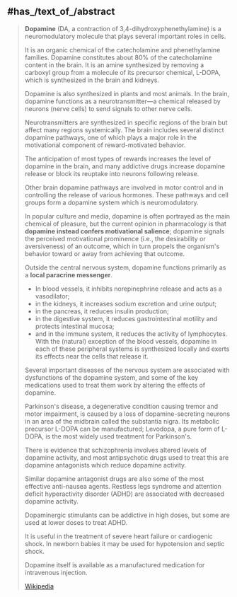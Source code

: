 
## #has_/text_of_/abstract 


> **Dopamine** (DA, a contraction of 3,4-dihydroxyphenethylamine) 
> is a neuromodulatory molecule that plays several important roles in cells. 
> 
> It is an organic chemical of the catecholamine and phenethylamine families. 
> Dopamine constitutes about 80% of the catecholamine content in the brain. 
> It is an amine synthesized by removing a carboxyl group from a molecule of its precursor chemical, L-DOPA, 
> which is synthesized in the brain and kidneys. 
> 
> Dopamine is also synthesized in plants and most animals. 
> In the brain, dopamine functions as a neurotransmitter—a chemical released by neurons (nerve cells) 
> to send signals to other nerve cells. 
> 
> Neurotransmitters are synthesized in specific regions of the brain but affect many regions systemically. 
> The brain includes several distinct dopamine pathways, 
> one of which plays a major role in the motivational component of reward-motivated behavior. 
> 
> The anticipation of most types of rewards increases the level of dopamine in the brain, 
> and many addictive drugs increase dopamine release or block its reuptake into neurons following release. 
> 
> Other brain dopamine pathways are involved in motor control and in controlling the release of various hormones. 
> These pathways and cell groups form a dopamine system which is neuromodulatory.
>
> In popular culture and media, dopamine is often portrayed as the main chemical of pleasure, 
> but the current opinion in pharmacology is that __dopamine instead confers motivational salience__; 
> dopamine signals the perceived motivational prominence (i.e., the desirability or aversiveness) of an outcome, 
> which in turn propels the organism's behavior toward or away from achieving that outcome.
>
> Outside the central nervous system, dopamine functions primarily as a __local paracrine messenger__. 
> - In blood vessels, it inhibits norepinephrine release and acts as a vasodilator; 
> - in the kidneys, it increases sodium excretion and urine output; 
> - in the pancreas, it reduces insulin production; 
> - in the digestive system, it reduces gastrointestinal motility and protects intestinal mucosa; 
> - and in the immune system, it reduces the activity of lymphocytes. 
> With the (natural) exception of the blood vessels, 
> dopamine in each of these peripheral systems is synthesized locally and exerts its effects near the cells that release it.
>
> Several important diseases of the nervous system are associated with dysfunctions of the dopamine system, 
> and some of the key medications used to treat them work by altering the effects of dopamine. 
> 
> Parkinson's disease, a degenerative condition causing tremor and motor impairment, 
> is caused by a loss of dopamine-secreting neurons in an area of the midbrain called the substantia nigra. 
> Its metabolic precursor L-DOPA can be manufactured; Levodopa, a pure form of L-DOPA, 
> is the most widely used treatment for Parkinson's. 
> 
> There is evidence that schizophrenia involves altered levels of dopamine activity, 
> and most antipsychotic drugs used to treat this are dopamine antagonists which reduce dopamine activity. 
> 
> Similar dopamine antagonist drugs are also some of the most effective anti-nausea agents. 
> Restless legs syndrome and attention deficit hyperactivity disorder (ADHD) 
> are associated with decreased dopamine activity. 
> 
> Dopaminergic stimulants can be addictive in high doses, but some are used at lower doses to treat ADHD. 
> 
> It is useful in the treatment of severe heart failure or cardiogenic shock. 
> In newborn babies it may be used for hypotension and septic shock.
>
> Dopamine itself is available as a manufactured medication for intravenous injection. 
> 
> [Wikipedia](https://en.wikipedia.org/wiki/Dopamine)



